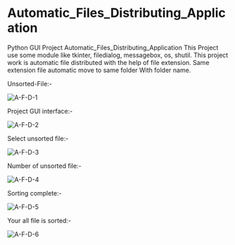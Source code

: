 # Automatic_Files_Distributing_Application
Python GUI Project Automatic_Files_Distributing_Application
This Project use some module like 
tkinter, filedialog, messagebox, os, shutil.
This project work is automatic file distributed with the help of file extension.
Same extension file automatic move to same folder With folder name.

Unsorted-File:-

![A-F-D-1](https://user-images.githubusercontent.com/48360544/102604367-145da980-414a-11eb-9082-1c870537f42e.png)

Project GUI interface:-

![A-F-D-2](https://user-images.githubusercontent.com/48360544/102604392-1d4e7b00-414a-11eb-9fb3-d3ed308c91cb.png)

Select unsorted file:-

![A-F-D-3](https://user-images.githubusercontent.com/48360544/102604421-26d7e300-414a-11eb-9f7b-c65c9c175e35.png)

Number of unsorted file:-

![A-F-D-4](https://user-images.githubusercontent.com/48360544/102604427-2b040080-414a-11eb-9863-2c712f443437.png)

Sorting complete:-

![A-F-D-5](https://user-images.githubusercontent.com/48360544/102604465-3bb47680-414a-11eb-8c67-86ccfee10914.png)

Your all file is sorted:-

![A-F-D-6](https://user-images.githubusercontent.com/48360544/102604481-4111c100-414a-11eb-95f5-15a775216dbe.png)

